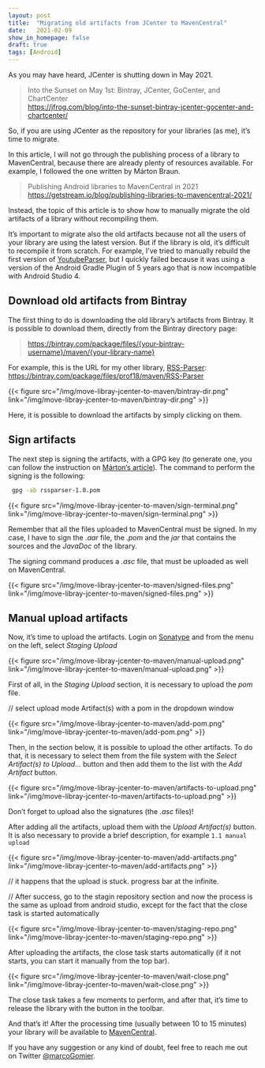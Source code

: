 ```yaml
---
layout: post
title:  "Migrating old artifacts from JCenter to MavenCentral"
date:   2021-02-09
show_in_homepage: false 
draft: true
tags: [Android]
---
```


As you may have heard, JCenter is shutting down in May 2021.

> Into the Sunset on May 1st: Bintray, JCenter, GoCenter, and ChartCenter  
> https://jfrog.com/blog/into-the-sunset-bintray-jcenter-gocenter-and-chartcenter/

So, if you are using JCenter as the repository for your libraries (as me), it’s time to migrate. 

In this article, I will not go through the publishing process of a library to MavenCentral, because there are already plenty of resources available. For example, I followed the one written by Márton Braun.

> Publishing Android libraries to MavenCentral in 2021
> https://getstream.io/blog/publishing-libraries-to-mavencentral-2021/

Instead, the topic of this article is to show how to manually migrate the old artifacts of a library without recompiling them. 

It’s important to migrate also the old artifacts because not all the users of your library are using the latest version. But if the library is old, it’s difficult to recompile it from scratch. For example, I’ve tried to manually rebuild the first version of [YoutubeParser](https://github.com/prof18/YoutubeParser), but I quickly failed because it was using a version of the Android Gradle Plugin of 5 years ago that is now incompatible with Android Studio 4. 

## Download old artifacts from Bintray 

The first thing to do is downloading the old library’s artifacts from Bintray. It is possible to download them, directly from the Bintray directory page:

> https://bintray.com/package/files/{your-bintray-username}/maven/{your-library-name}

For example, this is the URL for my other library, [RSS-Parser](https://github.com/prof18/RSS-Parser): https://bintray.com/package/files/prof18/maven/RSS-Parser

{{< figure src="/img/move-libray-jcenter-to-maven/bintray-dir.png" link="/img/move-libray-jcenter-to-maven/bintray-dir.png" >}}

Here, it is possible to download the artifacts by simply clicking on them.

## Sign artifacts

The next step is signing the artifacts, with a GPG key (to generate one, you can follow the instruction on [Márton‘s article](https://getstream.io/blog/publishing-libraries-to-mavencentral-2021/)). The command to perform the signing is the following:

```bash
 gpg -ab rssparser-1.0.pom
```

{{< figure src="/img/move-libray-jcenter-to-maven/sign-terminal.png" link="/img/move-libray-jcenter-to-maven/sign-terminal.png" >}}

Remember that all the files uploaded to MavenCentral must be signed. In my case, I have to sign the *.aar* file, the *.pom* and the *jar* that contains the sources and the *JavaDoc* of the library.

The signing command produces a *.asc* file, that must be uploaded as well on MavenCentral. 

{{< figure src="/img/move-libray-jcenter-to-maven/signed-files.png" link="/img/move-libray-jcenter-to-maven/signed-files.png" >}}

## Manual upload artifacts 

Now, it’s time to upload the artifacts. Login on [Sonatype](https://oss.sonatype.org/) and from the menu on the left, select *Staging Upload*

{{< figure src="/img/move-libray-jcenter-to-maven/manual-upload.png" link="/img/move-libray-jcenter-to-maven/manual-upload.png" >}}

First of all, in the *Staging Upload* section, it is necessary to upload the *pom* file.

// select upload mode Artifact(s) with a pom in the dropdown window

{{< figure src="/img/move-libray-jcenter-to-maven/add-pom.png" link="/img/move-libray-jcenter-to-maven/add-pom.png" >}}

Then, in the section below, it is possible to upload the other artifacts. To do that, it is necessary to select them from the file system with the *Select Artifact(s) to Upload...* button and then add them to the list with the *Add Artifact* button.

{{< figure src="/img/move-libray-jcenter-to-maven/artifacts-to-upload.png" link="/img/move-libray-jcenter-to-maven/artifacts-to-upload.png" >}}

Don’t forget to upload also the signatures (the *.asc* files)!

After adding all the artifacts, upload them with the *Upload Artifact(s)* button. It is also necessary to provide a brief description, for example `1.1 manual upload`
 
{{< figure src="/img/move-libray-jcenter-to-maven/add-artifacts.png" link="/img/move-libray-jcenter-to-maven/add-artifacts.png" >}}

// it happens that the upload is stuck. progress bar at the infinite.

// After success, go to the stagin repository section and now the process is the same as upload from android studio, except for the fact that the close task is started automatically


{{< figure src="/img/move-libray-jcenter-to-maven/staging-repo.png" link="/img/move-libray-jcenter-to-maven/staging-repo.png" >}}


After uploading the artifacts, the close task starts automatically (if it not starts, you can start it manually from the top bar). 

{{< figure src="/img/move-libray-jcenter-to-maven/wait-close.png" link="/img/move-libray-jcenter-to-maven/wait-close.png" >}}

The close task takes a few moments to perform, and after that, it’s time to release the library with the button in the toolbar.  

And that’s it! After the processing time (usually between 10 to 15 minutes) your library will be available to [MavenCentral](https://repo1.maven.org/maven2/).

If you have any suggestion or any kind of doubt, feel free to reach me out on Twitter [@marcoGomier](https://twitter.com/marcoGomier).






